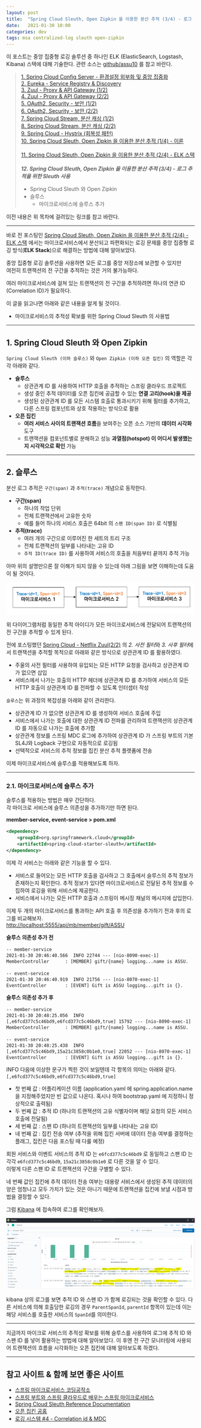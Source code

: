 ```yaml
---
layout: post
title:  "Spring Cloud Sleuth, Open Zipkin 을 이용한 분산 추적 (3/4) - 로그 추적을 위한 Sleuth 사용"
date:   2021-01-30 10:00
categories: dev
tags: msa centralized-log sleuth open-zipkin
---
```


이 포스트는 중앙 집중형 로깅 솔루션 중 하나인 ELK (ElasticSearch, Logstash, Kibana) 스택에 대해 기술한다.
관련 소스는 [github/assu10](https://github.com/assu10/msa-springcloud) 를 참고 바란다.

>[1. Spring Cloud Config Server - 환경설정 외부화 및 중앙 집중화](https://assu10.github.io/dev/2020/08/16/spring-cloud-config-server/)<br />
>[2. Eureka - Service Registry & Discovery](https://assu10.github.io/dev/2020/08/26/spring-cloud-eureka/)<br />
>[3. Zuul - Proxy & API Gateway (1/2)](https://assu10.github.io/dev/2020/08/26/netflix-zuul/)<br />
>[4. Zuul - Proxy & API Gateway (2/2)](https://assu10.github.io/dev/2020/09/05/netflix-zuul2/)<br />
>[5. OAuth2, Security - 보안 (1/2)](https://assu10.github.io/dev/2020/09/12/spring-cloud-oauth2.0/)<br />
>[6. OAuth2, Security - 보안 (2/2)](https://assu10.github.io/dev/2020/09/30/spring-cloud-oauth2.0-2/)<br />
>[7. Spring Cloud Stream, 분산 캐싱 (1/2)](https://assu10.github.io/dev/2020/10/01/spring-cloud-stream/)<br />
>[8. Spring Cloud Stream, 분산 캐싱 (2/2)](https://assu10.github.io/dev/2020/11/01/spring-cloud-stream-2/)<br />
>[9. Spring Cloud - Hystrix (회복성 패턴)](https://assu10.github.io/dev/2020/11/01/spring-cloud-hystrix/)<br />
>[10. Spring Cloud Sleuth, Open Zipkin 을 이용한 분산 추적 (1/4) - 이론](https://assu10.github.io/dev/2020/12/30/spring-cloud-log-tracker/)<br /><br />
>[11. Spring Cloud Sleuth, Open Zipkin 을 이용한 분산 추적 (2/4) - ELK 스택](https://assu10.github.io/dev/2020/12/30/spring-cloud-log-tracker2/)<br /><br />
>***12. Spring Cloud Sleuth, Open Zipkin 을 이용한 분산 추적 (3/4) - 로그 추적을 위한 Sleuth 사용***<br />
>- Spring Cloud Sleuth 와 Open Zipkin 
>- 슬루스
>   - 마이크로서비스에 슬루스 추가

이전 내용은 위 목차에 걸려있는 링크를 참고 바란다.

---

바로 전 포스팅인 [Spring Cloud Sleuth, Open Zipkin 을 이용한 분산 추적 (2/4) - ELK 스택](https://assu10.github.io/dev/2021/01/04/spring-cloud-log-tracker2/)
에서는 마이크로서비스에서 분산되고 파편화되는 로깅 문제를 중앙 집중형 로깅 방식(**ELK Stack**)으로 해결하는 방법에 대해 알아보았다.

중앙 집중형 로깅 솔루션을 사용하면 모든 로그를 중앙 저장소에 보관할 수 있지만<br />
여전히 트랜잭션의 전 구간을 추적하는 것은 거의 불가능하다.

여러 마이크로서비스에 걸쳐 있는 트랜잭션의 전 구간을 추적하려면 하나의 연관 ID (Correlation ID)가 필요하다.
 
이 글을 읽고나면 아래와 같은 내용을 알게 될 것이다.

- 마이크로서비스의 추적성 확보를 위한 Spring Cloud Sleuth 의 사용법

---

## 1. Spring Cloud Sleuth 와 Open Zipkin 
`Spring Cloud Sleuth (이하 슬루스)` 와 `Open Zipkin (이하 오픈 집킨)` 의 역할은 각각 아래와 같다.

- **슬루스**
    - 상관관계 ID 를 사용하여 HTTP 호출을 추적하는 스프링 클라우드 프로젝트
    - 생성 중인 추적 데이터를 오픈 집킨에 공급할 수 있는 **연결 고리(hook)을 제공**
    - 생성된 상관관계 ID 를 모든 시스템 호출로 통과시키기 위해 필터를 추가하고, 다른 스프링 컴포넌트와 상호 작용하는 방식으로 활용
- **오픈 집킨**
    - **여러 서비스 사이의 트랜잭션 흐름**을 보여주는 오픈 소스 기반의 **데이터 시각화** 도구
    - 트랜잭션을 컴포넌트별로 분해하고 성능 **과열점(hotspot) 이 어디서 발생했는지 시각적으로 확인** 가능

---

## 2. 슬루스

분산 로그 추적은 `구간(span)` 과 `추적(trace)` 개념으로 동작한다.

- **구간(span)**
    - 하나의 작업 단위
    - 전체 트랜잭션에서 고유한 숫자
    - 예를 들어 하나의 서비스 호출은 64bit 의 `스팬 ID(span ID)` 로 식별됨  
- **추적(trace)**
    - 여러 개의 구간으로 이루어진 한 세트의 트리 구조
    - 전체 트랜잭션의 일부를 나타내는 고유 ID
    - `추적 ID(trace ID)` 를 사용하여 서비스의 호출을 처음부터 끝까지 추적 가능
    
아마 위의 설명만으론 잘 이해가 되지 않을 수 있는데 아래 그림을 보면 이해하는데 도움이 될 것이다.

![추적 아이디(Trace ID)와 구간 아이디(Span ID)](/assets/img/dev/20210130/trace-spanid.png)

위 다이어그램처럼 동일한 추적 아이디가 모든 마이크로서비스에 전달되어 트랜잭션의 전 구간을 추적할 수 있게 된다.

전에 포스팅했던 [Spring Cloud - Netflix Zuul(2/2)](https://assu10.github.io/dev/2020/09/05/netflix-zuul2/) 의 *2. 사전 필터*와 *3. 사후 필터*에서
트랜잭션을 추적할 목적으로 아래와 같은 방식으로 상관관계 ID 를 활용하였다. 

- 주울의 사전 필터를 사용하여 유입되는 모든 HTTP 요청을 검사하고 상관관계 ID 가 없으면 삽입 
- 서비스에서 나가는 호출의 HTTP 헤더에 상관관계 ID 를 추가하여 서비스의 모든 HTTP 호출이 상관관계 ID 를 전파할 수 있도록 인터셉터 작성
 
`슬루스`는 위 과정의 복잡성을 아래와 같이 관리한다.

- 상관관계 ID 가 없으면 상관관계 ID 를 생성하여 서비스 호출에 주입
- 서비스에서 나가는 호출에 대한 상관관계 ID 전파를 관리하여 트랜잭션의 상관관계 ID 를 자동으로 나가는 호출에 추가함
- 상관관계 정보를 스프링 MDC 로그에 추가하여 상관관계 ID 가 스프링 부트의 기본 SL4J와 Logback 구현으로 자동적으로 로깅됨
- 선택적으로 서비스의 추적 정보를 집킨 분산 추적 플랫폼에 전송 

이제 마이크로서비스에 슬루스를 적용해보도록 하자.

---

### 2.1. 마이크로서비스에 슬루스 추가

슬루스를 적용하는 방법은 매우 간단하다.<br />
각 마이크로 서비스에 슬루스 의존성을 추가하기만 하면 된다.

**member-service, event-service > pom.xml**
```xml
<dependency>
    <groupId>org.springframework.cloud</groupId>
    <artifactId>spring-cloud-starter-sleuth</artifactId>
</dependency>
```

이제 각 서비스는 아래와 같은 기능을 할 수 있다.

- 서비스로 들어오는 모든 HTTP 호출을 검사하고 그 호출에서 슬루스의 추적 정보가 존재하는지 확인한다.
  추적 정보가 있다면 마이크로서비스로 전달된 추적 정보를 수집하여 로깅을 위해 서비스에 제공한다.
- 서비스에서 나가는 모든 HTTP 호출과 스프링이 메시징 채널의 메시지에 삽입한다.

이제 두 개의 마이크로서비스를 통과하는 API 호출 후 의존성을 추가하기 전과 후의 로그를 비교해보자.<br />
[http://localhost:5555/api/mb/member/gift/ASSU](http://localhost:5555/api/mb/member/gift/ASSU)

**슬루스 의존성 추가 전**
```shell
-- member-service
2021-01-30 20:46:40.566  INFO 22744 --- [nio-8090-exec-1] MemberController      : [MEMBER] gift/{name} logging...name is ASSU.

-- event-service
2021-01-30 20:46:40.919  INFO 21756 --- [nio-8070-exec-1] EventController       : [EVENT] Gift is ASSU logging...gift is {}.
```

**슬루스 의존성 추가 후**
```shell
-- member-service
2021-01-30 20:48:25.056  INFO [,e6fcd377c5c46bd9,e6fcd377c5c46bd9,true] 15792 --- [nio-8090-exec-1] MemberController      : [MEMBER] gift/{name} logging...name is ASSU.

-- event-service
2021-01-30 20:48:25.438  INFO [,e6fcd377c5c46bd9,15a21c3858c0b1e0,true] 22052 --- [nio-8070-exec-1] EventController       : [EVENT] Gift is ASSU logging...gift is {}.
```

INFO 다음에 이상한 문구가 찍힌 것이 보일텐데 각 항목의 의미는 아래와 같다.
`[,e6fcd377c5c46bd9,e6fcd377c5c46bd9,true]`
- 첫 번째 값 : 어플리케이션 이름 (application.yaml 에 spring.application.name 을 지정해주었지만 빈 값으로 나온다. 혹시나 하여 bootstrap.yaml 에 지정하니 정상적으로 출력됨)
- 두 번째 값 : 추적 ID (하나의 트랜잭션의 고유 식별자이며 해당 요청의 모든 서비스 호출에 전달됨)
- 세 번째 값 : 스팬 ID (하나의 트랜잭션의 일부를 나타내는 고유 ID)
- 네 번째 값 : 집킨 전송 여부 (추적을 위해 집킨 서버에 데이터 전송 여부를 결정하는 플래그, 집킨은 다음 포스팅 때 다룰 예정)

회원 서비스와 이벤트 서비스의 추적 ID 는 `e6fcd377c5c46bd9` 로 동일하고 스팬 ID 는 각각 `e6fcd377c5c46bd9`, `15a21c3858c0b1e0` 로 다른 것을 알 수 있다.<br />
이렇게 다른 스팬 ID 로 트랜잭션의 구간을 구별할 수 있다.

네 번째 값인 집킨에 추적 데이터 전송 여부는 대용량 서비스에서 생성된 추적 데이터의 양은 엄청나고 모두 가치가 있는 것은 아니기 때문에
트랜잭션을 집킨에 보낼 시점과 방법을 결정할 수 있다.<br />

그럼 [Kibana](http://localhost:5601/app/) 에 접속하여 로그를 확인해보자.

![Kibana 에서 로그 확인](/assets/img/dev/20210130/kibana.png)

kibana 상의 로그를 보면 추적 ID 와 스팬 ID 가 함께 로깅되는 것을 확인할 수 있다.
다른 서비스에 의해 호출당한 로깅의 경우 `ParentSpanId`, `parentId` 항목이 있는데 이는 해당 서비스를 호출한 서비스의 `SpanId`를 의미한다.

---

지금까지 마이크로 서비스의 추적성 확보를 위해 슬루스를 사용하여 로그에 추적 ID 와 스팬 ID 를 넣어 활용하는 방법에 대해 알아보았다.
이 후엔 전 구간 모니터링에 사용되어 트랜잭션의 흐름을 시각화하는 오픈 집킨에 대해 알아보도록 하겠다.

---

## 참고 사이트 & 함께 보면 좋은 사이트
* [스프링 마이크로서비스 코딩공작소](https://thebook.io/006962/)
* [스프링 부트와 스프링 클라우드로 배우는 스프링 마이크로서비스](http://acornpub.co.kr/book/spring-microservices)
* [Spring Cloud Sleuth Reference Documentation](https://docs.spring.io/spring-cloud-sleuth/docs/current-SNAPSHOT/reference/html/)
* [오픈 집킨 공홈](https://zipkin.io/)
* [로깅 시스템 #4 - Correlation id & MDC](https://bcho.tistory.com/1316)

